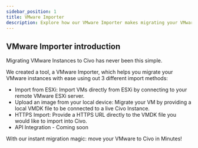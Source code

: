 ```yaml
---
sidebar_position: 1
title: VMware Importer
description: Explore how our VMware Importer makes migrating your VMware instances to Civo incredibly easy. Choose from three methods and migrate in minutes!
---
```


<head>
  <title>VMware Importer - Migrating VMware Instances to Civo | Civo Documentation</title>
</head>

## VMware Importer introduction

Migrating VMware Instances to Civo has never been this simple.

We created a tool, a VMware Importer, which helps you migrate your VMware instances with ease using out 3 different import methods:

- Import from ESXi: Import VMs directly from ESXi by connecting to your remote VMware ESXi server. 
- Upload an image from your local device: Migrate your VM by providing a local VMDK file to be connected to a live Civo Instance.
- HTTPS Import: Provide a HTTPS URL directly to the VMDK file you would like to import into Civo. 
- API Integration - Coming soon

With our instant migration magic: move your VMware to Civo in Minutes!


